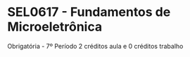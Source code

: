 # SEL0617 - Fundamentos de Microeletrônica
Obrigatória - 7º Período
2 créditos aula e 0 créditos trabalho

